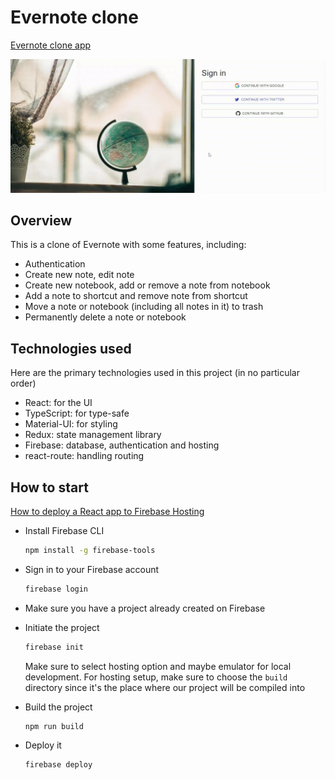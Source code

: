 # Evernote clone

[Evernote clone app](https://evernote-e077e.web.app/)

![Demo](/demo.gif)

## Overview

This is a clone of Evernote with some features, including:

- Authentication
- Create new note, edit note
- Create new notebook, add or remove a note from notebook
- Add a note to shortcut and remove note from shortcut
- Move a note or notebook (including all notes in it) to trash
- Permanently delete a note or notebook

## Technologies used

Here are the primary technologies used in this project (in no particular order)

- React: for the UI
- TypeScript: for type-safe
- Material-UI: for styling
- Redux: state management library
- Firebase: database, authentication and hosting
- react-route: handling routing

## How to start

[How to deploy a React app to Firebase Hosting](https://www.youtube.com/watch?v=gMZaKtTPFqs)

- Install Firebase CLI

  ```bash
  npm install -g firebase-tools
  ```

- Sign in to your Firebase account

  ```bash
  firebase login
  ```

- Make sure you have a project already created on Firebase

- Initiate the project

  ```bash
  firebase init
  ```

  Make sure to select hosting option and maybe emulator for local development. For hosting setup, make sure to choose the `build` directory since it's the place where our project will be compiled into

- Build the project

  ```bash
  npm run build
  ```

- Deploy it

  ```bash
  firebase deploy
  ```
